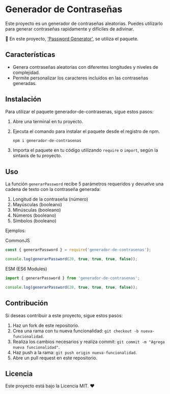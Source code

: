 # Generador de Contraseñas

Este proyecto es un generador de contraseñas aleatorias. Puedes utilizarlo para generar contraseñas rapidamente y difíciles de adivinar.

🔑 En este proyecto, ['Password Generator'](https://leo-spj.github.io/Password-generator-app/), se utiliza el paquete.

## Características

- Genera contraseñas aleatorias con diferentes longitudes y niveles de complejidad.
- Permite personalizar los caracteres incluidos en las contraseñas generadas.

## Instalación

Para utilizar el paquete generador-de-contrasenas, sigue estos pasos:

1. Abre una terminal en tu proyecto.
2. Ejecuta el comando para instalar el paquete desde el registro de npm.

    ``` bash
    npm i generador-de-contrasenas
    ```


3. Importa el paquete en tu código utilizando `require` o `import`, según la sintaxis de tu proyecto.


## Uso

La función `generarPassword` recibe 5 parámetros requeridos y devuelve una cadena de texto con la contraseña generada:

1. Longitud de la contraseña (número)
2. Mayúsculas (booleano)
3. Minúsculas (booleano)
4. Números (booleano)
5. Símbolos (booleano)

Ejemplos:

CommonJS

``` javascript
const { generarPassword } = require('generador-de-contrasenas');

console.log(generarPassword(20, true, true, true, false));
```

ESM  (ES6 Modules)

``` javascript
import { generarPassword } from 'generador-de-contrasenas';

console.log(generarPassword(20, true, true, true, false));
```



## Contribución

Si deseas contribuir a este proyecto, sigue estos pasos:

1. Haz un fork de este repositorio.
2. Crea una rama con tu nueva funcionalidad: `git checkout -b nueva-funcionalidad`.
3. Realiza los cambios necesarios y realiza commit: `git commit -m "Agrega nueva funcionalidad"`.
4. Haz push a la rama: `git push origin nueva-funcionalidad`.
5. Abre un pull request en este repositorio.

## Licencia

Este proyecto está bajo la Licencia MIT. ❤️
